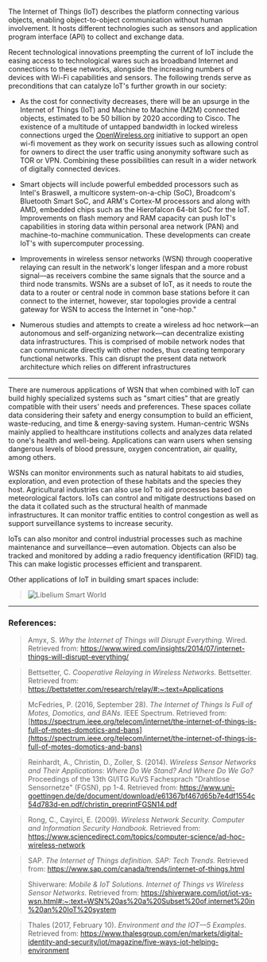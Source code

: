 The Internet of Things (IoT) describes the platform connecting various objects, enabling object-to-object communication without human involvement. It hosts different technologies such as sensors and application program interface (API) to collect and exchange data.

Recent technological innovations preempting the current of IoT include the easing access to technological wares such as broadband Internet and connections to these networks, alongside the increasing numbers of devices with Wi-Fi capabilities and sensors. The following trends serve as preconditions that can catalyze IoT's further growth in our society:

* As the cost for connectivity decreases, there will be an upsurge in the Internet of Things (IoT) and Machine to Machine (M2M) connected objects, estimated to be 50 billion by 2020 according to Cisco. The existence of a multitude of untapped bandwidth in locked wireless connections urged the [OpenWireless.org](http://openwireless.org) initiative to support an open wi-fi movement as they work on security issues such as allowing control for owners to direct the user traffic using anonymity software such as TOR or VPN. Combining these possibilities can result in a wider network of digitally connected devices.

* Smart objects will include powerful embedded processors such as Intel's Braswell, a multicore system-on-a-chip (SoC), Broadcom's Bluetooth Smart SoC, and ARM's Cortex-M processors and along with AMD, embedded chips such as the Hierofalcon 64-bit SoC for the IoT. Improvements on flash memory and RAM capacity can push IoT's capabilities in storing data within personal area network (PAN) and machine-to-machine communication. These developments can create IoT's with supercomputer processing.

* Improvements in wireless sensor networks (WSN) through cooperative relaying can result in the network's longer lifespan and a more robust signal—as receivers combine the same signals that the source and a third node transmits. WSNs are a subset of IoT, as it needs to route the data to a router or central node in common base stations before it can connect to the internet, however, star topologies provide a central gateway for WSN to access the Internet in "one-hop."

* Numerous studies and attempts to create a wireless ad hoc network—an autonomous and self-organizing network—can decentralize existing data infrastructures. This is comprised of mobile network nodes that can communicate directly with other nodes, thus creating temporary functional networks. This can disrupt the present data network architecture which relies on different infrastructures

---

There are numerous applications of WSN that when combined with IoT can build highly specialized systems such as "smart cities" that are greatly compatible with their users' needs and preferences. These spaces collate data considering their safety and energy consumption to build an efficient, waste-reducing, and time & energy-saving system. Human-centric WSNs mainly applied to healthcare institutions collects and analyzes data related to one's health and well-being. Applications can warn users when sensing dangerous levels of blood pressure, oxygen concentration, air quality, among others.

WSNs can monitor environments such as natural habitats to aid studies, exploration, and even protection of these habitats and the species they host. Agricultural industries can also use IoT to aid processes based on meteorological factors. IoTs can control and mitigate destructions based on the data it collated such as the structural health of manmade infrastructures. It can monitor traffic entities to control congestion as well as support surveillance systems to increase security.

IoTs can also monitor and control industrial processes such as machine maintenance and surveillance—even automation. Objects can also be tracked and monitored by adding a radio frequency identification (RFID) tag. This can make logistic processes efficient and transparent.

Other applications of IoT in building smart spaces include:

> ![Libelium Smart World](https://s3.us-west-2.amazonaws.com/secure.notion-static.com/d745c9e7-0690-44ec-bd4b-218ef8e7b2be/Untitled.png?X-Amz-Algorithm=AWS4-HMAC-SHA256&X-Amz-Credential=AKIAT73L2G45O3KS52Y5%2F20201205%2Fus-west-2%2Fs3%2Faws4_request&X-Amz-Date=20201205T082115Z&X-Amz-Expires=86400&X-Amz-Signature=55489e5b0d5d76a6d3c2b69985e44b2900cd9f062d0f806726e483cf36a64986&X-Amz-SignedHeaders=host&response-content-disposition=filename%20%3D%22Untitled.png%22)



***

### References:
> Amyx, S. _Why the Internet of Things will Disrupt Everything._ Wired. Retrieved from: https://www.wired.com/insights/2014/07/internet-things-will-disrupt-everything/

> Bettsetter, C. _Cooperative Relaying in Wireless Networks._ Bettsetter. Retrieved from: https://bettstetter.com/research/relay/#:~:text=Applications 

> McFedries, P. (2016, September 28). _The Internet of Things Is Full of Motes, Domotics, and BANs_. IEEE Spectrum. Retrieved from: [https://spectrum.ieee.org/telecom/internet/the-internet-of-things-is-full-of-motes-domotics-and-bans](https://spectrum.ieee.org/telecom/internet/the-internet-of-things-is-full-of-motes-domotics-and-bans)

> Reinhardt, A., Christin, D.,  Zoller, S. (2014). _Wireless Sensor Networks and Their Applications: Where Do We Stand? And Where Do We Go?_ Proceedings of the 13th GI/ITG KuVS Fachesprach "Drahtlose Sensornetze" (FGSN), pp 1-4. Retrieved from: https://www.uni-goettingen.de/de/document/download/e61367bf467d65b7e4df1554c54d783d-en.pdf/christin_preprintFGSN14.pdf

> Rong, C., Cayirci, E. (2009). _Wireless Network Security. Computer and Information Security Handbook._ Retrieved from: https://www.sciencedirect.com/topics/computer-science/ad-hoc-wireless-network

> SAP. _The Internet of Things definition. SAP: Tech Trends._ Retrieved from: https://www.sap.com/canada/trends/internet-of-things.html

> Shiverware: _Mobile & IoT Solutions. Internet of Things vs Wireless Sensor Networks._ Retrieved from: https://shiverware.com/iot/iot-vs-wsn.html#:~:text=WSN%20as%20a%20Subset%20of,internet%20in%20an%20IoT%20system

> Thales (2017, February 10). _Environment and the IOT—5 Examples._ Retrieved from: https://www.thalesgroup.com/en/markets/digital-identity-and-security/iot/magazine/five-ways-iot-helping-environment